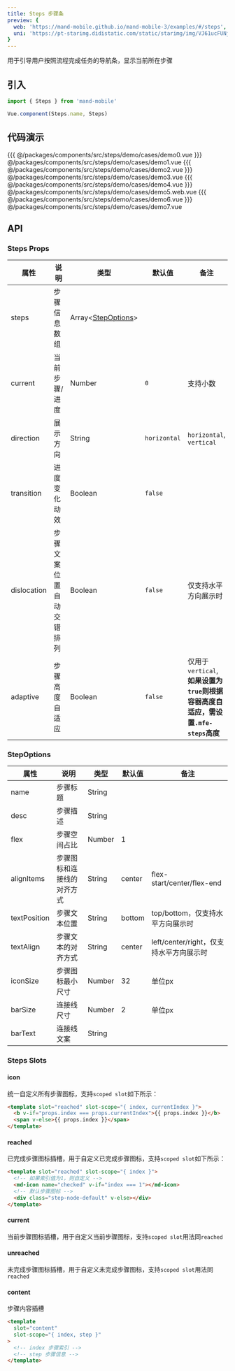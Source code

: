 ```yaml
---
title: Steps 步骤条
preview: {
  web: 'https://mand-mobile.github.io/mand-mobile-3/examples/#/steps',
  uni: 'https://pt-starimg.didistatic.com/static/starimg/img/VJ61ucFUNj1628597825497.png'
}
---
```


用于引导用户按照流程完成任务的导航条，显示当前所在步骤

## 引入

```javascript
import { Steps } from 'mand-mobile'

Vue.component(Steps.name, Steps)
```

## 代码演示
<!-- DEMO -->
<MDDemoWrapper>
{{{ @/packages/components/src/steps/demo/cases/demo0.vue
}}} @/packages/components/src/steps/demo/cases/demo1.vue
{{{ @/packages/components/src/steps/demo/cases/demo2.vue
}}} @/packages/components/src/steps/demo/cases/demo3.vue
{{{ @/packages/components/src/steps/demo/cases/demo4.vue
}}} @/packages/components/src/steps/demo/cases/demo5.web.vue
{{{ @/packages/components/src/steps/demo/cases/demo6.vue
}}} @/packages/components/src/steps/demo/cases/demo7.vue
</MDDemoWrapper>

## API

### Steps Props
| 属性 | 说明 | 类型 | 默认值 | 备注 |
|----|-----|------|------|------|
|steps|步骤信息数组|Array\<[StepOptions](#stepoptions)\>| | |
|current|当前步骤/进度|Number|`0`| 支持小数 |
|direction|展示方向|String|`horizontal`|`horizontal`, `vertical`|
|transition|进度变化动效|Boolean|`false`| |
|dislocation|步骤文案位置自动交错排列|Boolean|`false`|仅支持水平方向展示时|
|adaptive|步骤高度自适应|Boolean|`false`|仅用于`vertical`, **如果设置为`true`则根据容器高度自适应，需设置`.mfe-steps`高度**|

### StepOptions
| 属性 | 说明 | 类型 | 默认值 | 备注 |
|----|-----|------|------|------|
|name|步骤标题|String| | |
|desc|步骤描述|String| | |
|flex|步骤空间占比|Number| 1 | |
|alignItems|步骤图标和连接线的对齐方式|String| center | flex-start/center/flex-end |
|textPosition|步骤文本位置|String| bottom | top/bottom，仅支持水平方向展示时|
|textAlign|步骤文本的对齐方式|String| center | left/center/right，仅支持水平方向展示时|
|iconSize|步骤图标最小尺寸|Number| 32 | 单位px |
|barSize|连接线尺寸|Number| 2 | 单位px |
|barText|连接线文案|String| | |

### Steps Slots

#### icon

统一自定义所有步骤图标，支持`scoped slot`如下所示：

```html
<template slot="reached" slot-scope="{ index, currentIndex }">
  <b v-if="props.index === props.currentIndex">{{ props.index }}</b>
  <span v-else>{{ props.index }}</span>
</template>
```

#### reached

已完成步骤图标插槽，用于自定义已完成步骤图标，支持`scoped slot`如下所示：

```html
<template slot="reached" slot-scope="{ index }">
  <!-- 如果索引值为1，则自定义 -->
  <md-icon name="checked" v-if="index === 1"></md-icon>
  <!-- 默认步骤图标 -->
  <div class="step-node-default" v-else></div>
</template>
```

#### current

当前步骤图标插槽，用于自定义当前步骤图标，支持`scoped slot`用法同`reached`

#### unreached

未完成步骤图标插槽，用于自定义未完成步骤图标，支持`scoped slot`用法同`reached`

#### content

步骤内容插槽

```html
<template
  slot="content"
  slot-scope="{ index, step }"
>
  <!-- index 步骤索引 -->
  <!-- step 步骤信息 -->
</template>
```